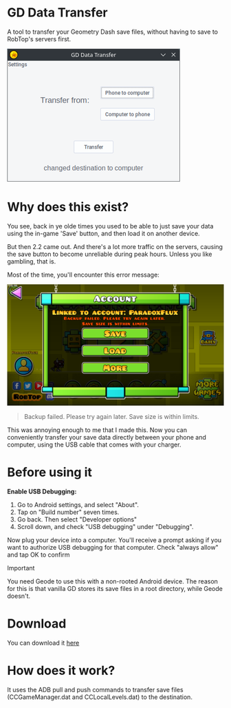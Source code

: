 # GD Data Transfer
A tool to transfer your Geometry Dash save files, without having to save to RobTop's servers first.

![screenshot](assets/gddtss.png)

# Why does this exist?
You see, back in ye olde times you used to be able to just save your data using the in-game 'Save' button, and then load it on another device.

But then 2.2 came out. And there's a lot more traffic on the servers, causing the save button to become unreliable during peak hours. Unless you like gambling, that is.

Most of the time, you'll encounter this error message:

![save error](assets/saveerror.png)

> Backup failed. Please try again later. Save size is within limits.

This was annoying enough to me that I made this. Now you can conveniently transfer your save data directly between your phone and computer, using the USB cable that comes with your charger.

# Before using it

**Enable USB Debugging:**
1. Go to Android settings, and select "About".
2. Tap on "Build number" seven times.
3. Go back. Then select "Developer options"
4. Scroll down, and check "USB debugging" under "Debugging".

Now plug your device into a computer. You'll receive a prompt asking if you want to authorize USB debugging for that computer. Check "always allow" and tap OK to confirm

> [!IMPORTANT]
> You need Geode to use this with a non-rooted Android device.
> The reason for this is that vanilla GD stores its save files in a root
> directory, while Geode doesn't.

# Download

You can download it [here](https://github.com/paradoxflux2/GD-data-transfer/releases)

# How does it work?

It uses the ADB pull and push commands to transfer save files (CCGameManager.dat and CCLocalLevels.dat) to the destination.

